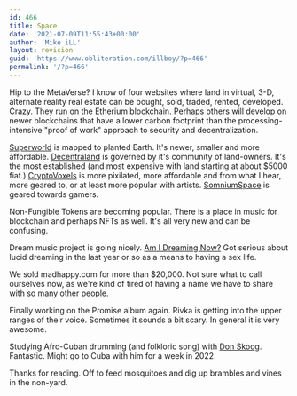 ```yaml
---
id: 466
title: Space
date: '2021-07-09T11:55:43+00:00'
author: 'Mike iLL'
layout: revision
guid: 'https://www.obliteration.com/illboy/?p=466'
permalink: '/?p=466'
---
```


<!-- wp:paragraph -->
<p>Hip to the MetaVerse? I know of four websites where land in virtual, 3-D, alternate reality real estate can be bought, sold, traded, rented, developed. Crazy. They run on the Etherium blockchain. Perhaps others will develop on newer blockchains that have a lower carbon footprint than the processing-intensive "proof of work" approach to security and decentralization.</p>
<!-- /wp:paragraph -->

<!-- wp:paragraph -->
<p><a href="https://superworldapp.com/b/?r=TLuKgDEy">Superworld</a> is mapped to planted Earth. It's newer, smaller and more affordable. <a href="http://decentraland.org">Decentraland</a> is governed by it's community of land-owners. It's the most established (and most expensive with land starting at about $5000 fiat.) <a href="https://www.cryptovoxels.com/map">CryptoVoxels</a> is more pixilated, more affordable and from what I hear, more geared to, or at least more popular with artists. <a href="https://map.somniumspace.com/">SomniumSpace</a> is geared towards gamers.</p>
<!-- /wp:paragraph -->

<!-- wp:paragraph -->
<p>Non-Fungible Tokens are becoming popular. There is a place in music for blockchain and perhaps NFTs as well. It's all very new and can be confusing.</p>
<!-- /wp:paragraph -->

<!-- wp:paragraph -->
<p>Dream music project is going nicely. <a href="http://amidreamingnow.com">Am I Dreaming Now?</a> Got serious about lucid dreaming in the last year or so as a means to having a sex life.</p>
<!-- /wp:paragraph -->

<!-- wp:paragraph -->
<p>We sold madhappy.com for more than $20,000. Not sure what to call ourselves now, as we're kind of tired of having a name we have to share with so many other people.</p>
<!-- /wp:paragraph -->

<!-- wp:paragraph -->
<p>Finally working on the Promise album again. Rivka is getting into the upper ranges of their voice. Sometimes it sounds a bit scary. In general it is very awesome. </p>
<!-- /wp:paragraph -->

<!-- wp:paragraph -->
<p>Studying Afro-Cuban drumming (and folkloric song) with <a href="https://contemporarymusicproject.com/">Don Skoog</a>. Fantastic. Might go to Cuba with him for a week in 2022.</p>
<!-- /wp:paragraph -->

<!-- wp:paragraph -->
<p>Thanks for reading. Off to feed mosquitoes and dig up brambles and vines in the non-yard.</p>
<!-- /wp:paragraph -->